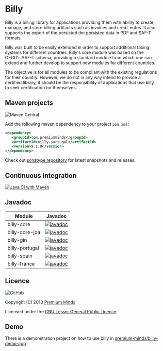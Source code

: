 # Billy

Billy is a billing library for applications providing them with ability to create, manage,  and store billing artifacts such as invoices and credit notes. It also supports the export of the persisted the persisted data in PDF and SAF-T formats.

Billy was built to be easily extended in order to support additional taxing systems for different countries. 
Billy's core module was based on the OECD's SAF-T schema, providing a standard module from which one can extend and further develop to support new modules for different countries.

The objective is for all modules to be compliant with the existing regulations for their country. However, we do not in any way intend to provide a certified library, it should be the responsibility of applications that use billy to seek certification for themselves.


## Maven projects
![Maven Central](https://img.shields.io/maven-central/v/com.premiumminds/billy-portugal)

Add the following maven dependency to your project `pom.xml`:

```xml
<dependency>
   <groupId>com.premiumminds</groupId>
   <artifactId>billy-portugal</artifactId>
   <version>9.1.0</version>
</dependency>
```
Check out [sonatype repository](https://oss.sonatype.org/index.html#nexus-search;quick~billy) for latest snapshots and releases.


## Continuous Integration

[![Java CI with Maven](https://github.com/premium-minds/billy/actions/workflows/maven.yml/badge.svg)](https://github.com/premium-minds/billy/actions/workflows/maven.yml)

## Javadoc

| Module               | Javadoc |
|----------------------|---------|
| billy-core           | [![javadoc](https://javadoc.io/badge2/com.premiumminds/billy-core/javadoc.svg)](https://javadoc.io/doc/com.premiumminds/billy-core) |
| billy-core-jpa       | [![javadoc](https://javadoc.io/badge2/com.premiumminds/billy-core-jpa/javadoc.svg)](https://javadoc.io/doc/com.premiumminds/billy-core-jpa) |
| billy-gin            | [![javadoc](https://javadoc.io/badge2/com.premiumminds/billy-gin/javadoc.svg)](https://javadoc.io/doc/com.premiumminds/billy-gin) |
| billy-portugal       | [![javadoc](https://javadoc.io/badge2/com.premiumminds/billy-portugal/javadoc.svg)](https://javadoc.io/doc/com.premiumminds/billy-portugal) |
| billy-spain          | [![javadoc](https://javadoc.io/badge2/com.premiumminds/billy-spain/javadoc.svg)](https://javadoc.io/doc/com.premiumminds/billy-spain) |
| billy-france         | [![javadoc](https://javadoc.io/badge2/com.premiumminds/billy-france/javadoc.svg)](https://javadoc.io/doc/com.premiumminds/billy-france) |

## Licence
![GitHub](https://img.shields.io/github/license/premium-minds/billy)

Copyright (C) 2013 [Premium Minds](http://www.premium-minds.com/)

Licensed under the [GNU Lesser General Public Licence](http://www.gnu.org/licenses/lgpl.html)

## Demo

There is a demonstration project on how to use billy in [premium-minds/billy-demo-app](https://github.com/premium-minds/billy-demo-app)
